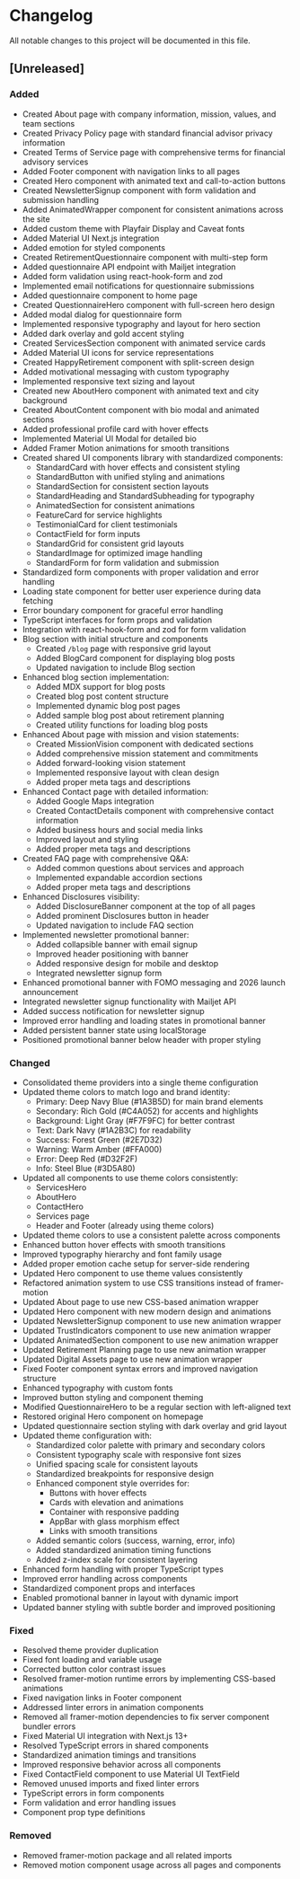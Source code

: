 # Changelog

All notable changes to this project will be documented in this file.

## [Unreleased]

### Added
- Created About page with company information, mission, values, and team sections
- Created Privacy Policy page with standard financial advisor privacy information
- Created Terms of Service page with comprehensive terms for financial advisory services
- Added Footer component with navigation links to all pages
- Created Hero component with animated text and call-to-action buttons
- Created NewsletterSignup component with form validation and submission handling
- Added AnimatedWrapper component for consistent animations across the site
- Added custom theme with Playfair Display and Caveat fonts
- Added Material UI Next.js integration
- Added emotion for styled components
- Created RetirementQuestionnaire component with multi-step form
- Added questionnaire API endpoint with Mailjet integration
- Added form validation using react-hook-form and zod
- Implemented email notifications for questionnaire submissions
- Added questionnaire component to home page
- Created QuestionnaireHero component with full-screen hero design
- Added modal dialog for questionnaire form
- Implemented responsive typography and layout for hero section
- Added dark overlay and gold accent styling
- Created ServicesSection component with animated service cards
- Added Material UI icons for service representations
- Created HappyRetirement component with split-screen design
- Added motivational messaging with custom typography
- Implemented responsive text sizing and layout
- Created new AboutHero component with animated text and city background
- Created AboutContent component with bio modal and animated sections
- Added professional profile card with hover effects
- Implemented Material UI Modal for detailed bio
- Added Framer Motion animations for smooth transitions
- Created shared UI components library with standardized components:
  - StandardCard with hover effects and consistent styling
  - StandardButton with unified styling and animations
  - StandardSection for consistent section layouts
  - StandardHeading and StandardSubheading for typography
  - AnimatedSection for consistent animations
  - FeatureCard for service highlights
  - TestimonialCard for client testimonials
  - ContactField for form inputs
  - StandardGrid for consistent grid layouts
  - StandardImage for optimized image handling
  - StandardForm for form validation and submission
- Standardized form components with proper validation and error handling
- Loading state component for better user experience during data fetching
- Error boundary component for graceful error handling
- TypeScript interfaces for form props and validation
- Integration with react-hook-form and zod for form validation
- Blog section with initial structure and components
  - Created `/blog` page with responsive grid layout
  - Added BlogCard component for displaying blog posts
  - Updated navigation to include Blog section
- Enhanced blog section implementation:
  - Added MDX support for blog posts
  - Created blog post content structure
  - Implemented dynamic blog post pages
  - Added sample blog post about retirement planning
  - Created utility functions for loading blog posts
- Enhanced About page with mission and vision statements:
  - Created MissionVision component with dedicated sections
  - Added comprehensive mission statement and commitments
  - Added forward-looking vision statement
  - Implemented responsive layout with clean design
  - Added proper meta tags and descriptions
- Enhanced Contact page with detailed information:
  - Added Google Maps integration
  - Created ContactDetails component with comprehensive contact information
  - Added business hours and social media links
  - Improved layout and styling
  - Added proper meta tags and descriptions
- Created FAQ page with comprehensive Q&A:
  - Added common questions about services and approach
  - Implemented expandable accordion sections
  - Added proper meta tags and descriptions
- Enhanced Disclosures visibility:
  - Added DisclosureBanner component at the top of all pages
  - Added prominent Disclosures button in header
  - Updated navigation to include FAQ section
- Implemented newsletter promotional banner:
  - Added collapsible banner with email signup
  - Improved header positioning with banner
  - Added responsive design for mobile and desktop
  - Integrated newsletter signup form
- Enhanced promotional banner with FOMO messaging and 2026 launch announcement
- Integrated newsletter signup functionality with Mailjet API
- Added success notification for newsletter signup
- Improved error handling and loading states in promotional banner
- Added persistent banner state using localStorage
- Positioned promotional banner below header with proper styling

### Changed
- Consolidated theme providers into a single theme configuration
- Updated theme colors to match logo and brand identity:
  - Primary: Deep Navy Blue (#1A3B5D) for main brand elements
  - Secondary: Rich Gold (#C4A052) for accents and highlights
  - Background: Light Gray (#F7F9FC) for better contrast
  - Text: Dark Navy (#1A2B3C) for readability
  - Success: Forest Green (#2E7D32)
  - Warning: Warm Amber (#FFA000)
  - Error: Deep Red (#D32F2F)
  - Info: Steel Blue (#3D5A80)
- Updated all components to use theme colors consistently:
  - ServicesHero
  - AboutHero
  - ContactHero
  - Services page
  - Header and Footer (already using theme colors)
- Updated theme colors to use a consistent palette across components
- Enhanced button hover effects with smooth transitions
- Improved typography hierarchy and font family usage
- Added proper emotion cache setup for server-side rendering
- Updated Hero component to use theme values consistently
- Refactored animation system to use CSS transitions instead of framer-motion
- Updated About page to use new CSS-based animation wrapper
- Updated Hero component with new modern design and animations
- Updated NewsletterSignup component to use new animation wrapper
- Updated TrustIndicators component to use new animation wrapper
- Updated AnimatedSection component to use new animation wrapper
- Updated Retirement Planning page to use new animation wrapper
- Updated Digital Assets page to use new animation wrapper
- Fixed Footer component syntax errors and improved navigation structure
- Enhanced typography with custom fonts
- Improved button styling and component theming
- Modified QuestionnaireHero to be a regular section with left-aligned text
- Restored original Hero component on homepage
- Updated questionnaire section styling with dark overlay and grid layout
- Updated theme configuration with:
  - Standardized color palette with primary and secondary colors
  - Consistent typography scale with responsive font sizes
  - Unified spacing scale for consistent layouts
  - Standardized breakpoints for responsive design
  - Enhanced component style overrides for:
    - Buttons with hover effects
    - Cards with elevation and animations
    - Container with responsive padding
    - AppBar with glass morphism effect
    - Links with smooth transitions
  - Added semantic colors (success, warning, error, info)
  - Added standardized animation timing functions
  - Added z-index scale for consistent layering
- Enhanced form handling with proper TypeScript types
- Improved error handling across components
- Standardized component props and interfaces
- Enabled promotional banner in layout with dynamic import
- Updated banner styling with subtle border and improved positioning

### Fixed
- Resolved theme provider duplication
- Fixed font loading and variable usage
- Corrected button color contrast issues
- Resolved framer-motion runtime errors by implementing CSS-based animations
- Fixed navigation links in Footer component
- Addressed linter errors in animation components
- Removed all framer-motion dependencies to fix server component bundler errors
- Fixed Material UI integration with Next.js 13+
- Resolved TypeScript errors in shared components
- Standardized animation timings and transitions
- Improved responsive behavior across all components
- Fixed ContactField component to use Material UI TextField
- Removed unused imports and fixed linter errors
- TypeScript errors in form components
- Form validation and error handling issues
- Component prop type definitions

### Removed
- Removed framer-motion package and all related imports
- Removed motion component usage across all pages and components 
